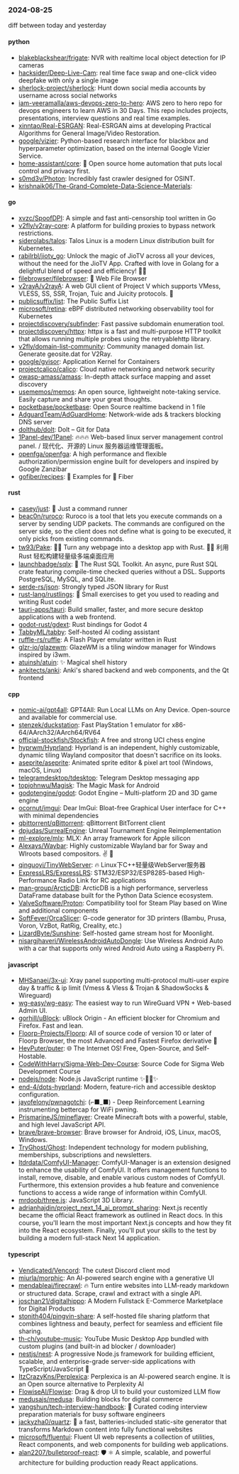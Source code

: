 ### 2024-08-25
diff between today and yesterday

#### python
* [blakeblackshear/frigate](https://github.com/blakeblackshear/frigate): NVR with realtime local object detection for IP cameras
* [hacksider/Deep-Live-Cam](https://github.com/hacksider/Deep-Live-Cam): real time face swap and one-click video deepfake with only a single image
* [sherlock-project/sherlock](https://github.com/sherlock-project/sherlock): Hunt down social media accounts by username across social networks
* [iam-veeramalla/aws-devops-zero-to-hero](https://github.com/iam-veeramalla/aws-devops-zero-to-hero): AWS zero to hero repo for devops engineers to learn AWS in 30 Days. This repo includes projects, presentations, interview questions and real time examples.
* [xinntao/Real-ESRGAN](https://github.com/xinntao/Real-ESRGAN): Real-ESRGAN aims at developing Practical Algorithms for General Image/Video Restoration.
* [google/vizier](https://github.com/google/vizier): Python-based research interface for blackbox and hyperparameter optimization, based on the internal Google Vizier Service.
* [home-assistant/core](https://github.com/home-assistant/core): 🏡 Open source home automation that puts local control and privacy first.
* [s0md3v/Photon](https://github.com/s0md3v/Photon): Incredibly fast crawler designed for OSINT.
* [krishnaik06/The-Grand-Complete-Data-Science-Materials](https://github.com/krishnaik06/The-Grand-Complete-Data-Science-Materials): 

#### go
* [xvzc/SpoofDPI](https://github.com/xvzc/SpoofDPI): A simple and fast anti-censorship tool written in Go
* [v2fly/v2ray-core](https://github.com/v2fly/v2ray-core): A platform for building proxies to bypass network restrictions.
* [siderolabs/talos](https://github.com/siderolabs/talos): Talos Linux is a modern Linux distribution built for Kubernetes.
* [rabilrbl/jiotv_go](https://github.com/rabilrbl/jiotv_go): Unlock the magic of JioTV across all your devices, without the need for the JioTV App. Crafted with love in Golang for a delightful blend of speed and efficiency! 🌟✨
* [filebrowser/filebrowser](https://github.com/filebrowser/filebrowser): 📂 Web File Browser
* [v2rayA/v2rayA](https://github.com/v2rayA/v2rayA): A web GUI client of Project V which supports VMess, VLESS, SS, SSR, Trojan, Tuic and Juicity protocols. 🚀
* [publicsuffix/list](https://github.com/publicsuffix/list): The Public Suffix List
* [microsoft/retina](https://github.com/microsoft/retina): eBPF distributed networking observability tool for Kubernetes
* [projectdiscovery/subfinder](https://github.com/projectdiscovery/subfinder): Fast passive subdomain enumeration tool.
* [projectdiscovery/httpx](https://github.com/projectdiscovery/httpx): httpx is a fast and multi-purpose HTTP toolkit that allows running multiple probes using the retryablehttp library.
* [v2fly/domain-list-community](https://github.com/v2fly/domain-list-community): Community managed domain list. Generate geosite.dat for V2Ray.
* [google/gvisor](https://github.com/google/gvisor): Application Kernel for Containers
* [projectcalico/calico](https://github.com/projectcalico/calico): Cloud native networking and network security
* [owasp-amass/amass](https://github.com/owasp-amass/amass): In-depth attack surface mapping and asset discovery
* [usememos/memos](https://github.com/usememos/memos): An open source, lightweight note-taking service. Easily capture and share your great thoughts.
* [pocketbase/pocketbase](https://github.com/pocketbase/pocketbase): Open Source realtime backend in 1 file
* [AdguardTeam/AdGuardHome](https://github.com/AdguardTeam/AdGuardHome): Network-wide ads & trackers blocking DNS server
* [dolthub/dolt](https://github.com/dolthub/dolt): Dolt – Git for Data
* [1Panel-dev/1Panel](https://github.com/1Panel-dev/1Panel): 🔥🔥🔥 Web-based linux server management control panel. / 现代化、开源的 Linux 服务器运维管理面板。
* [openfga/openfga](https://github.com/openfga/openfga): A high performance and flexible authorization/permission engine built for developers and inspired by Google Zanzibar
* [gofiber/recipes](https://github.com/gofiber/recipes): 📁 Examples for 🚀 Fiber

#### rust
* [casey/just](https://github.com/casey/just): 🤖 Just a command runner
* [beac0n/ruroco](https://github.com/beac0n/ruroco): Ruroco is a tool that lets you execute commands on a server by sending UDP packets. The commands are configured on the server side, so the client does not define what is going to be executed, it only picks from existing commands.
* [tw93/Pake](https://github.com/tw93/Pake): 🤱🏻 Turn any webpage into a desktop app with Rust. 🤱🏻 利用 Rust 轻松构建轻量级多端桌面应用
* [launchbadge/sqlx](https://github.com/launchbadge/sqlx): 🧰 The Rust SQL Toolkit. An async, pure Rust SQL crate featuring compile-time checked queries without a DSL. Supports PostgreSQL, MySQL, and SQLite.
* [serde-rs/json](https://github.com/serde-rs/json): Strongly typed JSON library for Rust
* [rust-lang/rustlings](https://github.com/rust-lang/rustlings): 🦀 Small exercises to get you used to reading and writing Rust code!
* [tauri-apps/tauri](https://github.com/tauri-apps/tauri): Build smaller, faster, and more secure desktop applications with a web frontend.
* [godot-rust/gdext](https://github.com/godot-rust/gdext): Rust bindings for Godot 4
* [TabbyML/tabby](https://github.com/TabbyML/tabby): Self-hosted AI coding assistant
* [ruffle-rs/ruffle](https://github.com/ruffle-rs/ruffle): A Flash Player emulator written in Rust
* [glzr-io/glazewm](https://github.com/glzr-io/glazewm): GlazeWM is a tiling window manager for Windows inspired by i3wm.
* [atuinsh/atuin](https://github.com/atuinsh/atuin): ✨ Magical shell history
* [ankitects/anki](https://github.com/ankitects/anki): Anki's shared backend and web components, and the Qt frontend

#### cpp
* [nomic-ai/gpt4all](https://github.com/nomic-ai/gpt4all): GPT4All: Run Local LLMs on Any Device. Open-source and available for commercial use.
* [stenzek/duckstation](https://github.com/stenzek/duckstation): Fast PlayStation 1 emulator for x86-64/AArch32/AArch64/RV64
* [official-stockfish/Stockfish](https://github.com/official-stockfish/Stockfish): A free and strong UCI chess engine
* [hyprwm/Hyprland](https://github.com/hyprwm/Hyprland): Hyprland is an independent, highly customizable, dynamic tiling Wayland compositor that doesn't sacrifice on its looks.
* [aseprite/aseprite](https://github.com/aseprite/aseprite): Animated sprite editor & pixel art tool (Windows, macOS, Linux)
* [telegramdesktop/tdesktop](https://github.com/telegramdesktop/tdesktop): Telegram Desktop messaging app
* [topjohnwu/Magisk](https://github.com/topjohnwu/Magisk): The Magic Mask for Android
* [godotengine/godot](https://github.com/godotengine/godot): Godot Engine – Multi-platform 2D and 3D game engine
* [ocornut/imgui](https://github.com/ocornut/imgui): Dear ImGui: Bloat-free Graphical User interface for C++ with minimal dependencies
* [qbittorrent/qBittorrent](https://github.com/qbittorrent/qBittorrent): qBittorrent BitTorrent client
* [dpjudas/SurrealEngine](https://github.com/dpjudas/SurrealEngine): Unreal Tournament Engine Reimplementation
* [ml-explore/mlx](https://github.com/ml-explore/mlx): MLX: An array framework for Apple silicon
* [Alexays/Waybar](https://github.com/Alexays/Waybar): Highly customizable Wayland bar for Sway and Wlroots based compositors. ✌️ 🎉
* [qinguoyi/TinyWebServer](https://github.com/qinguoyi/TinyWebServer): 🔥 Linux下C++轻量级WebServer服务器
* [ExpressLRS/ExpressLRS](https://github.com/ExpressLRS/ExpressLRS): STM32/ESP32/ESP8285-based High-Performance Radio Link for RC applications
* [man-group/ArcticDB](https://github.com/man-group/ArcticDB): ArcticDB is a high performance, serverless DataFrame database built for the Python Data Science ecosystem.
* [ValveSoftware/Proton](https://github.com/ValveSoftware/Proton): Compatibility tool for Steam Play based on Wine and additional components
* [SoftFever/OrcaSlicer](https://github.com/SoftFever/OrcaSlicer): G-code generator for 3D printers (Bambu, Prusa, Voron, VzBot, RatRig, Creality, etc.)
* [LizardByte/Sunshine](https://github.com/LizardByte/Sunshine): Self-hosted game stream host for Moonlight.
* [nisargjhaveri/WirelessAndroidAutoDongle](https://github.com/nisargjhaveri/WirelessAndroidAutoDongle): Use Wireless Android Auto with a car that supports only wired Android Auto using a Raspberry Pi.

#### javascript
* [MHSanaei/3x-ui](https://github.com/MHSanaei/3x-ui): Xray panel supporting multi-protocol multi-user expire day & traffic & ip limit (Vmess & Vless & Trojan & ShadowSocks & Wireguard)
* [wg-easy/wg-easy](https://github.com/wg-easy/wg-easy): The easiest way to run WireGuard VPN + Web-based Admin UI.
* [gorhill/uBlock](https://github.com/gorhill/uBlock): uBlock Origin - An efficient blocker for Chromium and Firefox. Fast and lean.
* [Floorp-Projects/Floorp](https://github.com/Floorp-Projects/Floorp): All of source code of version 10 or later of Floorp Browser, the most Advanced and Fastest Firefox derivative 🦊
* [HeyPuter/puter](https://github.com/HeyPuter/puter): 🌐 The Internet OS! Free, Open-Source, and Self-Hostable.
* [CodeWithHarry/Sigma-Web-Dev-Course](https://github.com/CodeWithHarry/Sigma-Web-Dev-Course): Source Code for Sigma Web Development Course
* [nodejs/node](https://github.com/nodejs/node): Node.js JavaScript runtime ✨🐢🚀✨
* [end-4/dots-hyprland](https://github.com/end-4/dots-hyprland): Modern, feature-rich and accessible desktop configuration.
* [jayofelony/pwnagotchi](https://github.com/jayofelony/pwnagotchi): (⌐■_■) - Deep Reinforcement Learning instrumenting bettercap for WiFi pwning.
* [PrismarineJS/mineflayer](https://github.com/PrismarineJS/mineflayer): Create Minecraft bots with a powerful, stable, and high level JavaScript API.
* [brave/brave-browser](https://github.com/brave/brave-browser): Brave browser for Android, iOS, Linux, macOS, Windows.
* [TryGhost/Ghost](https://github.com/TryGhost/Ghost): Independent technology for modern publishing, memberships, subscriptions and newsletters.
* [ltdrdata/ComfyUI-Manager](https://github.com/ltdrdata/ComfyUI-Manager): ComfyUI-Manager is an extension designed to enhance the usability of ComfyUI. It offers management functions to install, remove, disable, and enable various custom nodes of ComfyUI. Furthermore, this extension provides a hub feature and convenience functions to access a wide range of information within ComfyUI.
* [mrdoob/three.js](https://github.com/mrdoob/three.js): JavaScript 3D Library.
* [adrianhajdin/project_next_14_ai_prompt_sharing](https://github.com/adrianhajdin/project_next_14_ai_prompt_sharing): Next.js recently became the official React framework as outlined in React docs. In this course, you'll learn the most important Next.js concepts and how they fit into the React ecosystem. Finally, you'll put your skills to the test by building a modern full-stack Next 14 application.

#### typescript
* [Vendicated/Vencord](https://github.com/Vendicated/Vencord): The cutest Discord client mod
* [miurla/morphic](https://github.com/miurla/morphic): An AI-powered search engine with a generative UI
* [mendableai/firecrawl](https://github.com/mendableai/firecrawl): 🔥 Turn entire websites into LLM-ready markdown or structured data. Scrape, crawl and extract with a single API.
* [joschan21/digitalhippo](https://github.com/joschan21/digitalhippo): A Modern Fullstack E-Commerce Marketplace for Digital Products
* [stonith404/pingvin-share](https://github.com/stonith404/pingvin-share): A self-hosted file sharing platform that combines lightness and beauty, perfect for seamless and efficient file sharing.
* [th-ch/youtube-music](https://github.com/th-ch/youtube-music): YouTube Music Desktop App bundled with custom plugins (and built-in ad blocker / downloader)
* [nestjs/nest](https://github.com/nestjs/nest): A progressive Node.js framework for building efficient, scalable, and enterprise-grade server-side applications with TypeScript/JavaScript 🚀
* [ItzCrazyKns/Perplexica](https://github.com/ItzCrazyKns/Perplexica): Perplexica is an AI-powered search engine. It is an Open source alternative to Perplexity AI
* [FlowiseAI/Flowise](https://github.com/FlowiseAI/Flowise): Drag & drop UI to build your customized LLM flow
* [medusajs/medusa](https://github.com/medusajs/medusa): Building blocks for digital commerce
* [yangshun/tech-interview-handbook](https://github.com/yangshun/tech-interview-handbook): 💯 Curated coding interview preparation materials for busy software engineers
* [jackyzha0/quartz](https://github.com/jackyzha0/quartz): 🌱 a fast, batteries-included static-site generator that transforms Markdown content into fully functional websites
* [microsoft/fluentui](https://github.com/microsoft/fluentui): Fluent UI web represents a collection of utilities, React components, and web components for building web applications.
* [alan2207/bulletproof-react](https://github.com/alan2207/bulletproof-react): 🛡️ ⚛️ A simple, scalable, and powerful architecture for building production ready React applications.
